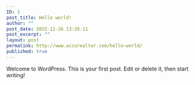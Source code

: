 ```yaml
---
ID: 1
post_title: Hello world!
author: ""
post_date: 2015-12-26 13:35:11
post_excerpt: ""
layout: post
permalink: http://www.accurealtor.com/hello-world/
published: true
---
```

Welcome to WordPress. This is your first post. Edit or delete it, then start writing!